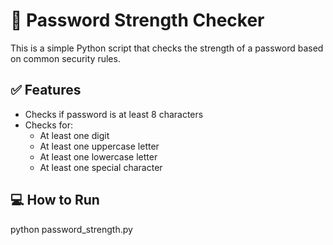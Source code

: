 # 🔐 Password Strength Checker

This is a simple Python script that checks the strength of a password based on common security rules.

## ✅ Features
- Checks if password is at least 8 characters
- Checks for:
  - At least one digit
  - At least one uppercase letter
  - At least one lowercase letter
  - At least one special character

## 💻 How to Run
python password_strength.py
